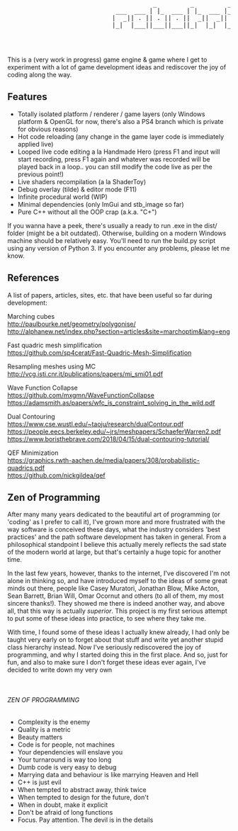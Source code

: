 <pre>

                                              
                                       _         _         _    _           
                             ___  ___ | |_  ___ | |_  ___ |_| _| | ___  ___ 
                            |  _|| . || . || . ||  _||  _|| || . || -_||  _|
                            |_|  |___||___||___||_|  |_|  |_||___||___||_|  
                                                

                                                                        
</pre>

This is a (very work in progress) game engine & game where I get to experiment with a lot of game development ideas and rediscover the joy of coding along the way.

## Features

- Totally isolated platform / renderer / game layers (only Windows platform & OpenGL for now, there's also a PS4 branch which is private for obvious reasons)
- Hot code reloading (any change in the game layer code is immediately applied live)
- Looped live code editing a la Handmade Hero (press F1 and input will start recording, press F1 again and whatever was recorded will be played back in a loop.. you can still modify the code live as per the previous point!)
- Live shaders recompilation (a la ShaderToy)
- Debug overlay (tilde) & editor mode (F11)
- Infinite procedural world (WIP)
- Minimal dependencies (only ImGui and stb_image so far)
- Pure C++ without all the OOP crap (a.k.a. "C+")

If you wanna have a peek, there's usually a ready to run .exe in the dist/ folder (might be a bit outdated). Otherwise, building on a modern Windows machine should be relatively easy. You'll need to run the build.py script using any version of Python 3. If you encounter any problems, please let me know.


## References
A list of papers, articles, sites, etc. that have been useful so far during development:

Marching cubes <br/>
http://paulbourke.net/geometry/polygonise/ <br/>
http://alphanew.net/index.php?section=articles&site=marchoptim&lang=eng

Fast quadric mesh simplification <br/>
https://github.com/sp4cerat/Fast-Quadric-Mesh-Simplification

Resampling meshes using MC <br/>
http://vcg.isti.cnr.it/publications/papers/mi_smi01.pdf

Wave Function Collapse <br/>
https://github.com/mxgmn/WaveFunctionCollapse <br/>
https://adamsmith.as/papers/wfc_is_constraint_solving_in_the_wild.pdf

Dual Contouring <br/>
https://www.cse.wustl.edu/~taoju/research/dualContour.pdf <br/>
https://people.eecs.berkeley.edu/~jrs/meshpapers/SchaeferWarren2.pdf <br/>
https://www.boristhebrave.com/2018/04/15/dual-contouring-tutorial/

QEF Minimization <br/>
https://graphics.rwth-aachen.de/media/papers/308/probabilistic-quadrics.pdf <br/>
https://github.com/nickgildea/qef <br/>



## Zen of Programming

After many many years dedicated to the beautiful art of programming (or 'coding' as I prefer to call it), I've grown more and more frustrated with the way software is conceived these days, what the industry considers 'best practices' and the path software development has taken in general. From a philosophical standpoint I believe this actually merely reflects the sad state of the modern world at large, but that's certainly a huge topic for another time.

In the last few years, however, thanks to the internet, I've discovered I'm not alone in thinking so, and have introduced myself to the ideas of some great minds out there, people like Casey Muratori, Jonathan Blow, Mike Acton, Sean Barrett, Brian Will, Omar Ocornut and others (to all of them, my most sincere thanks!). They showed me there is indeed another way, and above all, that this way is actually *superior*. This project is my first serious attempt to put some of these ideas into practice, to see where they take me.

With time, I found some of these ideas I actually knew already, I had only be taught very early on to forget about that stuff and write yet another stupid class hierarchy instead. Now I've seriously rediscovered the joy of programming, and why I started doing this in the first place. And so, just for fun, and also to make sure I don't forget these ideas ever again, I've decided to write down my very own

<br/>

###### ZEN OF PROGRAMMING

 - Complexity is the enemy
 - Quality is a metric
 - Beauty matters
 - Code is for people, not machines
 - Your dependencies will enslave you
 - Your turnaround is way too long
 - Dumb code is very easy to debug
 - Marrying data and behaviour is like marrying Heaven and Hell
 - C++ is just evil
 - When tempted to abstract away, think twice
 - When tempted to design for the future, don't
 - When in doubt, make it explicit
 - Don't be afraid of long functions
 - Focus. Pay attention. The devil is in the details


